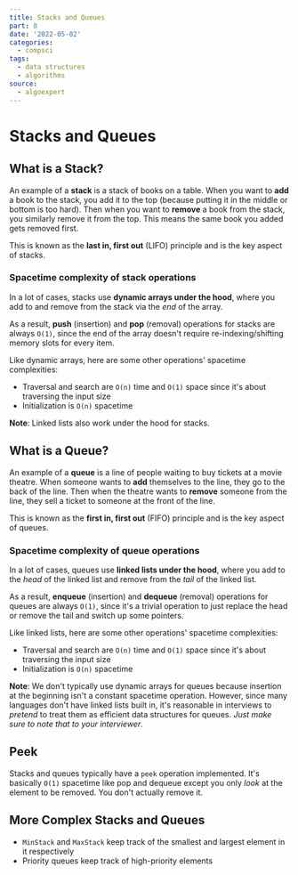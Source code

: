 ```yaml
---
title: Stacks and Queues
part: 8
date: '2022-05-02'
categories:
  - compsci
tags:
  - data structures
  - algorithms
source:
  - algoexpert
---
```


# Stacks and Queues

## What is a Stack?

An example of a **stack** is a stack of books on a table. When you want to **add** a book to the stack, you add it to the top (because putting it in the middle or bottom is too hard). Then when you want to **remove** a book from the stack, you similarly remove it from the top. This means the same book you added gets removed first.

This is known as the **last in, first out** (LIFO) principle and is the key aspect of stacks.

### Spacetime complexity of stack operations

In a lot of cases, stacks use **dynamic arrays under the hood**, where you add to and remove from the stack via the *end* of the array.

As a result, **push** (insertion) and **pop** (removal) operations for stacks are always `O(1)`, since the end of the array doesn't require re-indexing/shifting memory slots for every item.

Like dynamic arrays, here are some other operations' spacetime complexities:

* Traversal and search are `O(n)` time and `O(1)` space since it's about traversing the input size
* Initialization is `O(n)` spacetime

**Note**: Linked lists also work under the hood for stacks.

## What is a Queue?

An example of a **queue** is a line of people waiting to buy tickets at a movie theatre. When someone wants to **add** themselves to the line, they go to the back of the line. Then when the theatre wants to **remove** someone from the line, they sell a ticket to someone at the front of the line.

This is known as the  **first in, first out** (FIFO) principle and is the key aspect of queues.

### Spacetime complexity of queue operations

In a lot of cases, queues use **linked lists under the hood**, where you add to the *head* of the linked list and remove from the *tail* of the linked list.

As a result, **enqueue** (insertion) and **dequeue** (removal) operations for queues are always `O(1)`, since it's a trivial operation to just replace the head or remove the tail and switch up some pointers.

Like linked lists, here are some other operations' spacetime complexities:

* Traversal and search are `O(n)` time and `O(1)` space since it's about traversing the input size
* Initialization is `O(n)` spacetime

**Note**: We don't typically use dynamic arrays for queues because insertion at the beginning isn't a constant spacetime operation. However, since many languages don't have linked lists built in, it's reasonable in interviews to *pretend* to treat them as efficient data structures for queues. *Just make sure to note that to your interviewer*.

## Peek

Stacks and queues typically have a `peek` operation implemented. It's basically `O(1)` spacetime like pop and dequeue except you only *look* at the element to be removed. You don't actually remove it.

## More Complex Stacks and Queues

* `MinStack` and `MaxStack` keep track of the smallest and largest element in it respectively
* Priority queues keep track of high-priority elements